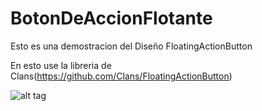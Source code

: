 # BotonDeAccionFlotante

Esto es una demostracion del Diseño FloatingActionButton

En esto use la libreria de Clans(https://github.com/Clans/FloatingActionButton)

![alt tag](http://i.imgur.com/oAfdKWW.jpg)
